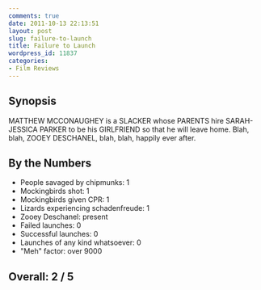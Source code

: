 ```yaml
---
comments: true
date: 2011-10-13 22:13:51
layout: post
slug: failure-to-launch
title: Failure to Launch
wordpress_id: 11837
categories:
- Film Reviews
---
```


## Synopsis

MATTHEW MCCONAUGHEY is a SLACKER whose PARENTS hire SARAH-JESSICA PARKER to be his GIRLFRIEND so that he will leave home.  Blah, blah, ZOOEY DESCHANEL, blah, blah, happily ever after.

## By the Numbers

  * People savaged by chipmunks: 1
  * Mockingbirds shot: 1
  * Mockingbirds given CPR: 1
  * Lizards experiencing schadenfreude: 1
  * Zooey Deschanel: present
  * Failed launches: 0
  * Successful launches: 0
  * Launches of any kind whatsoever: 0
  * "Meh" factor: over 9000

## Overall: 2 / 5
